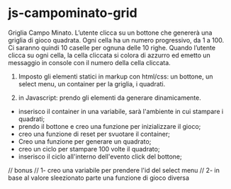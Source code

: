 # js-campominato-grid
Griglia Campo Minato. L’utente clicca su un bottone che genererà una griglia di gioco quadrata. Ogni cella ha un numero progressivo, da 1 a 100. Ci saranno quindi 10 caselle per ognuna delle 10 righe. Quando l’utente clicca su ogni cella, la cella cliccata si colora di azzurro ed emetto un messaggio in console con il numero della cella cliccata.


1. Imposto gli elementi statici in markup con html/css: un bottone, un select menu, un container per la griglia, i quadrati.

2. in Javascript: prendo gli elementi da generare dinamicamente.
  - inserisco il container in una variabile, sarà l'ambiente in cui stampare i quadrati;
  - prendo il bottone e creo una funzione per inizializzare il gioco;
  - creo una funzione di reset per svuotare il container;
  - Creo una funzione per generare un quadrato;
  - creo un ciclo per stampare 100 volte il quadrato;
  - inserisco il ciclo all'interno dell'evento click del bottone;

 // bonus
// 1- creo una variabile per prendere l'id del select menu
// 2- in base al valore sleezionato parte una funzione di gioco diversa